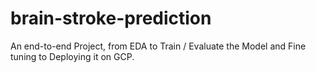 # brain-stroke-prediction
An end-to-end Project, from EDA to Train / Evaluate the Model and Fine tuning to Deploying it on GCP.

